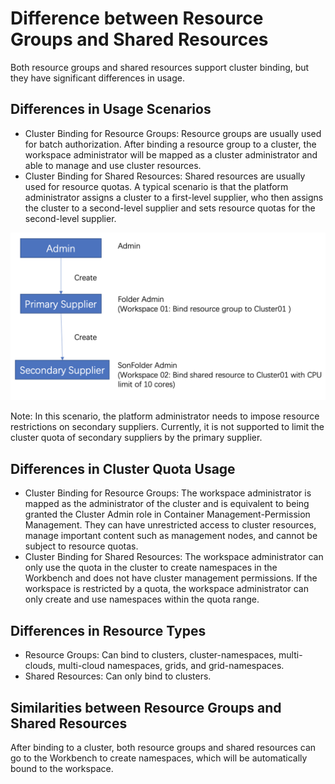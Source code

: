 # Difference between Resource Groups and Shared Resources

Both resource groups and shared resources support cluster binding, but they have significant differences in usage.

## Differences in Usage Scenarios

- Cluster Binding for Resource Groups: Resource groups are usually used for batch authorization. After binding a resource group to a cluster,
  the workspace administrator will be mapped as a cluster administrator and able to manage and use cluster resources.
- Cluster Binding for Shared Resources: Shared resources are usually used for resource quotas. A typical scenario is that the platform administrator assigns a cluster to a first-level supplier, who then assigns the cluster to a second-level supplier and sets resource quotas for the second-level supplier.

![diff](../../images/res-gp01.png)

Note: In this scenario, the platform administrator needs to impose resource restrictions on secondary suppliers.
Currently, it is not supported to limit the cluster quota of secondary suppliers by the primary supplier.

## Differences in Cluster Quota Usage

- Cluster Binding for Resource Groups: The workspace administrator is mapped as the administrator of the cluster and is equivalent to being granted the Cluster Admin role in Container Management-Permission Management. They can have unrestricted access to cluster resources, manage important content such as management nodes, and cannot be subject to resource quotas.
- Cluster Binding for Shared Resources: The workspace administrator can only use the quota in the cluster to create namespaces in the Workbench and does not have cluster management permissions. If the workspace is restricted by a quota, the workspace administrator can only create and use namespaces within the quota range.

## Differences in Resource Types

- Resource Groups: Can bind to clusters, cluster-namespaces, multi-clouds, multi-cloud namespaces, grids, and grid-namespaces.
- Shared Resources: Can only bind to clusters.

## Similarities between Resource Groups and Shared Resources

After binding to a cluster, both resource groups and shared resources can go to the Workbench to create namespaces, which will be automatically bound to the workspace.
